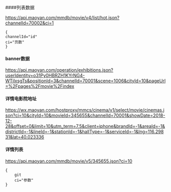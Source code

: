 ####列表数据

https://api.maoyan.com/mmdb/movie/v4/list/hot.json?channelId=70002&ci=1
```
{
channelId="id"
ci="页数"
}
```
#### banner数据
https://api.maoyan.com/operation/exhibitions.json?userIdentity=o31Py0HBRZH1KYrNG4-WTilxsgTs&positionId=3&channelId=70001&scene=1006&cityId=10&pageUrl=%2Fpages%2Fmovie%2Findex

#### 详情电影院地址
https://wx.maoyan.com/hostproxy/mmcs/cinema/v1/select/movie/cinemas.json?ci=10&cityId=10&movieId=345655&channelId=70001&showDate=2018-12-28&offset=0&limit=10&utm_term=7.5&client=iphone&brandId=-1&areaId=-1&districtId=-1&lineId=-1&stationId=-1&hallType=-1&serviceId=-1&lng=116.29831&lat=40.023336


#### 详情列表

https://api.maoyan.com/mmdb/movie/v5/345655.json?ci=10
```
{
    git
    ci="参数"
}
```



